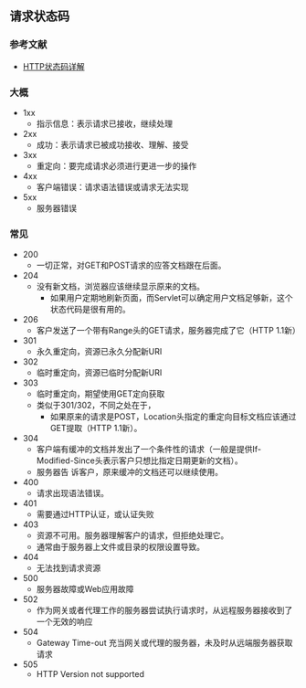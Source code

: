 ## 请求状态码
### 参考文献
+ [HTTP状态码详解](http://www.daqianduan.com/4280.html)
### 大概
+ 1xx
  + 指示信息：表示请求已接收，继续处理
+ 2xx
  + 成功：表示请求已被成功接收、理解、接受
+ 3xx
  + 重定向：要完成请求必须进行更进一步的操作
+ 4xx
  + 客户端错误：请求语法错误或请求无法实现
+ 5xx
  + 服务器错误
### 常见
+ 200
  + 一切正常，对GET和POST请求的应答文档跟在后面。
+ 204
  + 没有新文档，浏览器应该继续显示原来的文档。
    + 如果用户定期地刷新页面，而Servlet可以确定用户文档足够新，这个状态代码是很有用的。
+ 206
  + 客户发送了一个带有Range头的GET请求，服务器完成了它（HTTP 1.1新）
+ 301
  + 永久重定向，资源已永久分配新URI
+ 302
  + 临时重定向，资源已临时分配新URI
+ 303
  + 临时重定向，期望使用GET定向获取
  + 类似于301/302，不同之处在于，
    + 如果原来的请求是POST，Location头指定的重定向目标文档应该通过GET提取（HTTP 1.1新）。
+ 304
  + 客户端有缓冲的文档并发出了一个条件性的请求（一般是提供If-Modified-Since头表示客户只想比指定日期更新的文档）。
  + 服务器告 诉客户，原来缓冲的文档还可以继续使用。
+ 400
  + 请求出现语法错误。
+ 401
  + 需要通过HTTP认证，或认证失败
+ 403
  + 资源不可用。服务器理解客户的请求，但拒绝处理它。
  + 通常由于服务器上文件或目录的权限设置导致。
+ 404
  + 无法找到请求资源
+ 500
  + 服务器故障或Web应用故障
+ 502
  + 作为网关或者代理工作的服务器尝试执行请求时，从远程服务器接收到了一个无效的响应
+ 504 
  + Gateway Time-out 充当网关或代理的服务器，未及时从远端服务器获取请求
+ 505 
  + HTTP Version not supported